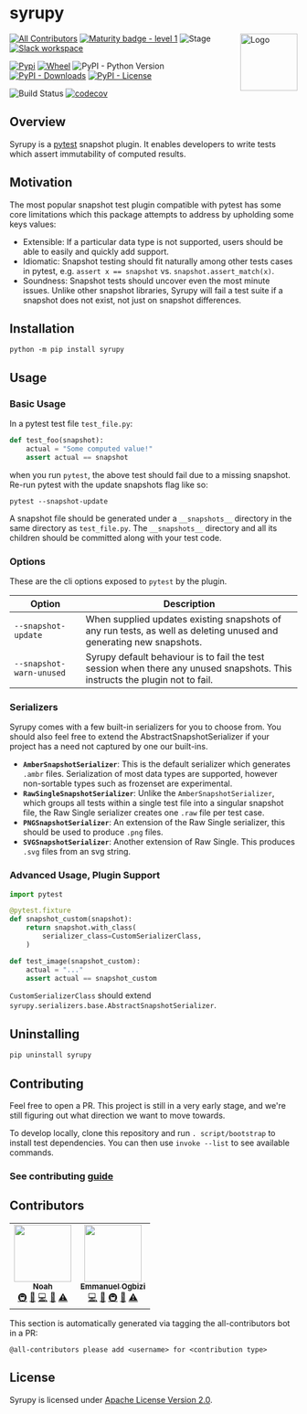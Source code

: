 # syrupy

<img align="right" width="100px" height="100px" src="https://user-images.githubusercontent.com/2528959/69500147-85d71400-0ec6-11ea-867a-277881278e57.png" alt="Logo">

[![All Contributors](https://img.shields.io/badge/all_contributors-2-orange.svg?style=flat-square)](#contributors) [![Maturity badge - level 1](https://img.shields.io/badge/Maturity-Level%201%20--%20New%20Project-yellow.svg)](https://github.com/tophat/getting-started/blob/master/scorecard.md) ![Stage](https://img.shields.io/pypi/status/syrupy) [![Slack workspace](https://slackinvite.dev.tophat.com/badge.svg)](https://opensource.tophat.com/slack)

[![Pypi](https://img.shields.io/pypi/v/syrupy)](https://pypi.org/project/syrupy/) [![Wheel](https://img.shields.io/pypi/wheel/syrupy)](https://pypi.org/project/syrupy/) ![PyPI - Python Version](https://img.shields.io/pypi/pyversions/syrupy) [![PyPI - Downloads](https://img.shields.io/pypi/dm/syrupy)](https://pypi.org/project/syrupy/) [![PyPI - License](https://img.shields.io/pypi/l/syrupy)](./LICENSE)

![Build Status](https://github.com/tophat/syrupy/workflows/Syrupy%20CICD/badge.svg) [![codecov](https://codecov.io/gh/tophat/syrupy/branch/master/graph/badge.svg)](https://codecov.io/gh/tophat/syrupy)

## Overview

Syrupy is a [pytest](https://docs.pytest.org/en/latest/) snapshot plugin. It enables developers to write tests which assert immutability of computed results.

## Motivation

The most popular snapshot test plugin compatible with pytest has some core limitations which this package attempts to address by upholding some keys values:

- Extensible: If a particular data type is not supported, users should be able to easily and quickly add support.
- Idiomatic: Snapshot testing should fit naturally among other tests cases in pytest, e.g. `assert x == snapshot` vs. `snapshot.assert_match(x)`.
- Soundness: Snapshot tests should uncover even the most minute issues. Unlike other snapshot libraries, Syrupy will fail a test suite if a snapshot does not exist, not just on snapshot differences.

## Installation

```shell
python -m pip install syrupy
```

## Usage

### Basic Usage

In a pytest test file `test_file.py`:

```python
def test_foo(snapshot):
    actual = "Some computed value!"
    assert actual == snapshot
```

when you run `pytest`, the above test should fail due to a missing snapshot. Re-run pytest with the update snapshots flag like so:

```shell
pytest --snapshot-update
```

A snapshot file should be generated under a `__snapshots__` directory in the same directory as `test_file.py`. The `__snapshots__` directory and all its children should be committed along with your test code.

### Options

These are the cli options exposed to `pytest` by the plugin.

| Option                   | Description                                                                                                                  |
| ------------------------ | ---------------------------------------------------------------------------------------------------------------------------- |
| `--snapshot-update`      | When supplied updates existing snapshots of any run tests, as well as deleting unused and generating new snapshots.          |
| `--snapshot-warn-unused` | Syrupy default behaviour is to fail the test session when there any unused snapshots. This instructs the plugin not to fail. |

### Serializers

Syrupy comes with a few built-in serializers for you to choose from. You should also feel free to extend the AbstractSnapshotSerializer if your project has a need not captured by one our built-ins.

- **`AmberSnapshotSerializer`**: This is the default serializer which generates `.ambr` files. Serialization of most data types are supported, however non-sortable types such as frozenset are experimental.
- **`RawSingleSnapshotSerializer`**: Unlike the `AmberSnapshotSerializer`, which groups all tests within a single test file into a singular snapshot file, the Raw Single serializer creates one `.raw` file per test case.
- **`PNGSnapshotSerializer`**: An extension of the Raw Single serializer, this should be used to produce `.png` files.
- **`SVGSnapshotSerializer`**: Another extension of Raw Single. This produces `.svg` files from an svg string.

### Advanced Usage, Plugin Support

```python
import pytest

@pytest.fixture
def snapshot_custom(snapshot):
    return snapshot.with_class(
        serializer_class=CustomSerializerClass,
    )

def test_image(snapshot_custom):
    actual = "..."
    assert actual == snapshot_custom
```

`CustomSerializerClass` should extend `syrupy.serializers.base.AbstractSnapshotSerializer`.

## Uninstalling

```python
pip uninstall syrupy
```

## Contributing

Feel free to open a PR. This project is still in a very early stage, and we're still figuring out what direction we want to move towards.

To develop locally, clone this repository and run `. script/bootstrap` to install test dependencies. You can then use `invoke --list` to see available commands.

### See contributing [guide](./CONTRIBUTING.md)

## Contributors

<!-- ALL-CONTRIBUTORS-LIST:START - Do not remove or modify this section -->
<!-- prettier-ignore-start -->
<!-- markdownlint-disable -->
<table>
  <tr>
    <td align="center"><a href="https://noahnu.com"><img src="https://avatars0.githubusercontent.com/u/1297096?v=4" width="100px;" alt=""/><br /><sub><b>Noah</b></sub></a><br /><a href="#infra-noahnu" title="Infrastructure (Hosting, Build-Tools, etc)">🚇</a> <a href="#ideas-noahnu" title="Ideas, Planning, & Feedback">🤔</a> <a href="https://github.com/tophat/syrupy/commits?author=noahnu" title="Code">💻</a> <a href="https://github.com/tophat/syrupy/commits?author=noahnu" title="Documentation">📖</a> <a href="https://github.com/tophat/syrupy/commits?author=noahnu" title="Tests">⚠️</a></td>
    <td align="center"><a href="http://emmanuel.ogbizi.com"><img src="https://avatars0.githubusercontent.com/u/2528959?v=4" width="100px;" alt=""/><br /><sub><b>Emmanuel Ogbizi</b></sub></a><br /><a href="https://github.com/tophat/syrupy/commits?author=iamogbz" title="Code">💻</a> <a href="#design-iamogbz" title="Design">🎨</a> <a href="#infra-iamogbz" title="Infrastructure (Hosting, Build-Tools, etc)">🚇</a> <a href="https://github.com/tophat/syrupy/commits?author=iamogbz" title="Documentation">📖</a> <a href="https://github.com/tophat/syrupy/commits?author=iamogbz" title="Tests">⚠️</a></td>
  </tr>
</table>

<!-- markdownlint-enable -->
<!-- prettier-ignore-end -->
<!-- ALL-CONTRIBUTORS-LIST:END -->
This section is automatically generated via tagging the all-contributors bot in a PR:

```text
@all-contributors please add <username> for <contribution type>
```

## License

Syrupy is licensed under [Apache License Version 2.0](./LICENSE).
